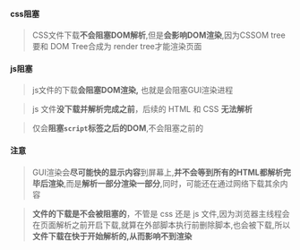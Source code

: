 #### css阻塞

> CSS文件下载**不会阻塞DOM解析**,但是**会影响DOM渲染**,因为CSSOM tree要和 DOM Tree合成为 render tree才能渲染页面

#### js阻塞

> js文件的下载**会阻塞DOM渲染,** 也就是会阻塞GUI渲染进程

> js 文件**没下载并解析完成之前**，后续的 HTML 和 CSS **无法解析**

> 仅会**阻塞`script`标签之后的DOM**,不会阻塞之前的

#### 注意

> GUI渲染会**尽可能快的显示内容**到屏幕上,**并不会等到所有的HTML都解析完毕后渲染**,而是**解析一部分渲染一部分**,同时，可能还在通过网络下载其余内容

> **文件的下载是不会被阻塞的**，不管是 css 还是 js 文件,因为浏览器主线程会在页面解析之前开启下载,就算在外部脚本执行前删除脚本,也会被下载,所以**文件下载在快于开始解析的,从而影响不到渲染**

